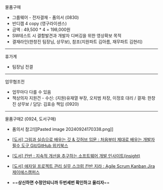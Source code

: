 물품구매
- 그룹웨어 - 전자결재 - 품의서 (0830)
- 반디캠 4 copy (영구라이센스)
- 금액 : 49,500 * 4 = 198,000원
- SW테스트 시 결함발견과 개발자 디버깅을 위한 영상확보 목적
- 결재라인(한창진 팀장님, 상무보), 참조(지원파트 김아름, 재무파트 김현리)
---
휴가계
- 팀장님 전결
---
업무협조전
- 업무마다 다를 수 있음
- 책상의자 지원건 - 수신: (지원)유재열 부장, 오치범 차장, 이정호 대리 / 결재: 한창진 상무보 / 담당: 김효승 책임 (0920)
---
물품구매2 (0924, 도서구매)
- 품의서 참고![[Pasted image 20240924170338.png]]
- [[도서] 그림과 실습으로 배우는 깃 & 깃허브 입문 : 처음부터 제대로 배우는 개발자 필수 도구 Git/GitHub 위키북스](https://www.yes24.com/Product/Goods/133290567 "https://www.yes24.com/product/goods/133290567")
- [[도서] 칸반 : 지속적 개선을 추구하는 소프트웨어 개발 인사이트(insight)](https://www.yes24.com/Product/Goods/15253946 "https://www.yes24.com/product/goods/15253946")
- [[도서] 애자일 프로젝트 관리 실무 스크럼 칸반 지라 : Agile Scrum Kanban Jira 제이에스캠퍼스](https://www.yes24.com/Product/Goods/114279979 "https://www.yes24.com/product/goods/114279979")

- ==**상신하면 수정안되니까 두번세번 확인하고 올리자**==
